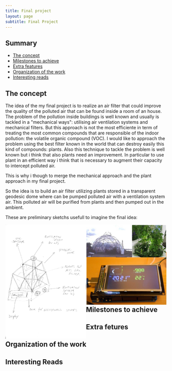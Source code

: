 ```yaml
---
title: Final project
layout: page
subtitle: Final Project
---
```


## Summary

- [The concept](#the-concept)
- [Milestones to achieve](#milestones)
- [Extra features](#extrafeature)
- [Organization of the work](#organizationwork)
- [Interesting reads](#reads)

## The concept

The idea of the my final project is to realize an air filter that could improve the quality of the polluted air that can be found inside a room of an house.
The problem of the pollution inside buildings is well known and usually is tackled in a "mechanical ways": utilising air ventilation systems and mechanical filters. But this approach is not the most efficiente in term of treating the most common compounds that are responsible of the indoor pollution: the volatile organic compound (VOC). 
I would like to approach the problem using the best filter known in the world that can destroy easily this kind of compounds: plants. 
Also this technique to tackle the problem is well known but i think that also plants need an improvement.
In particular to use plant in an efficient way i think that is necessary to augment their capacity to intercept polluted air.

This is why i though to merge the mechanical approach and the plant approach in my final project.

So the idea is to build an air filter utilizing plants stored in a transparent geodesic dome where can be pumped polluted air with a ventilation system air. This polluted air will be purified from plants and then pumped out in the ambient.

These are preliminary sketchs usefull to imagine the final idea:

<div style="width: 100%">
	<div style="float:left; width:50%">
		<img src="sketch-01.jpg"> 
	</div>
	<div style="float: left; width:50%">
		<img src="sketch-02.jpg">
	</div>
</div>




## Milestones to achieve

## Extra fetures

## Organization of the work

## Interesting Reads





